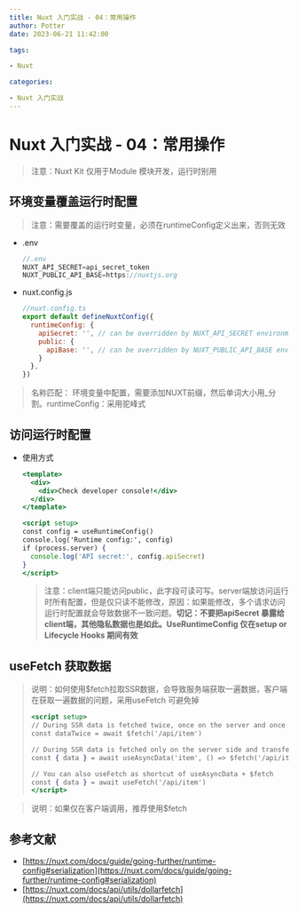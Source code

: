 ```yaml
---
title: Nuxt 入门实战 - 04：常用操作
author: Potter
date: 2023-06-21 11:42:00

tags:

- Nuxt

categories:

- Nuxt 入门实战
---
```


# Nuxt 入门实战 - 04：常用操作


> 注意：Nuxt Kit 仅用于Module 模块开发，运行时别用
>

## 环境变量覆盖运行时配置

> 注意：需要覆盖的运行时变量，必须在runtimeConfig定义出来，否则无效
>
- .env

    ```jsx
    //.env
    NUXT_API_SECRET=api_secret_token
    NUXT_PUBLIC_API_BASE=https://nuxtjs.org
    ```

- nuxt.config.js

    ```jsx
    //nuxt.config.ts
    export default defineNuxtConfig({
      runtimeConfig: {
        apiSecret: '', // can be overridden by NUXT_API_SECRET environment variable
        public: {
          apiBase: '', // can be overridden by NUXT_PUBLIC_API_BASE environment variable
        }
      },
    })
    ```

> 名称匹配： 环境变量中配置，需要添加NUXT前缀，然后单词大小用_分割。runtimeConfig：采用驼峰式
>

## 访问运行时配置

- 使用方式

    ```jsx
    <template>
      <div>
        <div>Check developer console!</div>
      </div>
    </template>
    
    <script setup>
    const config = useRuntimeConfig()
    console.log('Runtime config:', config)
    if (process.server) {
      console.log('API secret:', config.apiSecret)
    }
    </script>
    ```

    > 注意：client端只能访问public，此字段可读可写。server端放访问运行时所有配置，但是仅只读不能修改，原因：如果能修改，多个请求访问运行时配置就会导致数据不一致问题。**切记：不要把apiSecret 暴露给client端，其他隐私数据也是如此。UseRuntimeConfig 仅在setup or Lifecycle Hooks 期间有效**
    >

## useFetch 获取数据

> 说明：如何使用$fetch拉取SSR数据，会导致服务端获取一遍数据，客户端在获取一遍数据的问题，采用useFetch 可避免掉
>
>
> ```jsx
> <script setup>
> // During SSR data is fetched twice, once on the server and once on the client.
> const dataTwice = await $fetch('/api/item')
> 
> // During SSR data is fetched only on the server side and transferred to the client.
> const { data } = await useAsyncData('item', () => $fetch('/api/item'))
> 
> // You can also useFetch as shortcut of useAsyncData + $fetch
> const { data } = await useFetch('/api/item')
> </script>
> ```
>

> 说明：如果仅在客户端调用，推荐使用$fetch
>

## 参考文献

- [https://nuxt.com/docs/guide/going-further/runtime-config#serialization](https://nuxt.com/docs/guide/going-further/runtime-config#serialization)
- [https://nuxt.com/docs/api/utils/dollarfetch](https://nuxt.com/docs/api/utils/dollarfetch)
